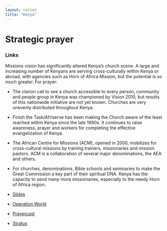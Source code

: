 ```yaml
---
layout: nation
title: "Kenya"
---
```


# Strategic prayer

### Links

Missions vision has significantly altered Kenya’s church scene. A large and increasing number of Kenyans are serving cross-culturally within Kenya or abroad, with agencies such as Horn of Africa Mission, but the potential is so much greater. For prayer:

- The clarion call to see a church accessible to every person, community and people group in Kenya was championed by Vision 2010, but results of this nationwide initiative are not yet known. Churches are very unevenly distributed throughout Kenya.
- Finish the Task/Afriserve has been making the Church aware of the least reached within Kenya since the late 1990s. It continues to raise awareness, prayer and workers for completing the effective evangelization of Kenya.
- The African Centre for Missions (ACM), opened in 2000, mobilizes for cross-cultural missions by training trainers, missionaries and mission pastors. ACM is a collaboration of several major denominations, the AEA and others.
- For churches, denominations, Bible schools and seminaries to make the Great Commission a key part of their spiritual DNA. Kenya has the capacity to send many more missionaries, especially to the needy Horn of Africa region.

- [Slides](http://kyk.kiekies.net/?src=https://ccwaterkloof.github.io/prayer/slides/kenya.md)
- [Operation World](https://operationworld.org/locations/kenya/)
- [Prayercast](https://prayercast.com/kenya.html)
- [Stratus](https://globe.stratus.earth/country-explorer/KEN)
